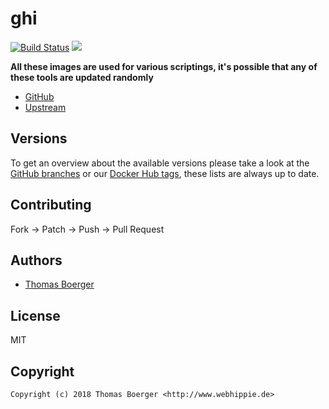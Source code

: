 # ghi

[![Build Status](https://cloud.drone.io/api/badges/toolhippie/ghi/status.svg)](https://cloud.drone.io/toolhippie/ghi)
[![](https://images.microbadger.com/badges/image/toolhippie/ghi:latest.svg)](https://microbadger.com/images/toolhippie/ghi:latest "Get your own image badge on microbadger.com")

**All these images are used for various scriptings, it's possible that any of these tools are updated randomly**

* [GitHub](https://github.com/toolhippie/ghi)
* [Upstream](https://github.com/stephencelis/ghi)


## Versions

To get an overview about the available versions please take a look at the [GitHub branches](https://github.com/toolhippie/ghi/branches/all) or our [Docker Hub tags](https://hub.docker.com/r/toolhippie/ghi/tags/), these lists are always up to date.


## Contributing

Fork -> Patch -> Push -> Pull Request


## Authors

* [Thomas Boerger](https://github.com/tboerger)


## License

MIT


## Copyright

```
Copyright (c) 2018 Thomas Boerger <http://www.webhippie.de>
```
